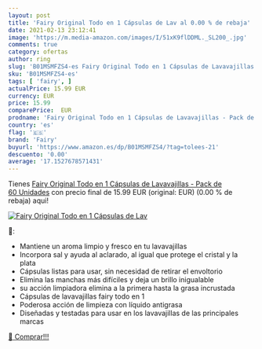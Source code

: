 ```yaml
---
layout: post
title: 'Fairy Original Todo en 1 Cápsulas de Lav al 0.00 % de rebaja'
date: 2021-02-13 23:12:41
image: 'https://m.media-amazon.com/images/I/51xK9flDDML._SL200_.jpg'
comments: true
category: ofertas
author: ring
slug: 'B01MSMFZS4-es Fairy Original Todo en 1 Cápsulas de Lavavajillas - Pack...'
sku: 'B01MSMFZS4-es'
tags: [ 'fairy', ]
actualPrice: 15.99 EUR
currency: EUR
price: 15.99
comparePrice:  EUR
prodname: 'Fairy Original Todo en 1 Cápsulas de Lavavajillas - Pack de 60 Unidades'
country: 'es'
flag: '🇪🇸'
brand: 'Fairy'
buyurl: 'https://www.amazon.es/dp/B01MSMFZS4/?tag=tolees-21'
descuento: '0.00'
average: '17.1527678571431'
---
```


Tienes [Fairy Original Todo en 1 Cápsulas de Lavavajillas - Pack de 60 Unidades](https://www.amazon.es/dp/B01MSMFZS4/?tag=tolees-21) con precio final de  15.99 EUR (original:  EUR) (0.00 %  de rebaja) aqui!

[![Fairy Original Todo en 1 Cápsulas de Lav](https://m.media-amazon.com/images/I/51xK9flDDML._SL200_.jpg)](https://www.amazon.es/dp/B01MSMFZS4/?tag=tolees-21)

🔎:

- Mantiene un aroma limpio y fresco en tu lavavajillas
- Incorpora sal y ayuda al aclarado, al igual que protege el cristal y la plata
- Cápsulas listas para usar, sin necesidad de retirar el envoltorio
- Elimina las manchas más difíciles y deja un brillo inigualable
- su acción limpiadora elimina a la primera hasta la grasa incrustada
- Cápsulas de lavavajillas fairy todo en 1
- Poderosa acción de limpieza con líquido antigrasa
- Diseñadas y testadas para usar en los lavavajillas de las principales marcas

[🛒 Comprar!!!](https://www.amazon.es/dp/B01MSMFZS4/?tag=tolees-21)
